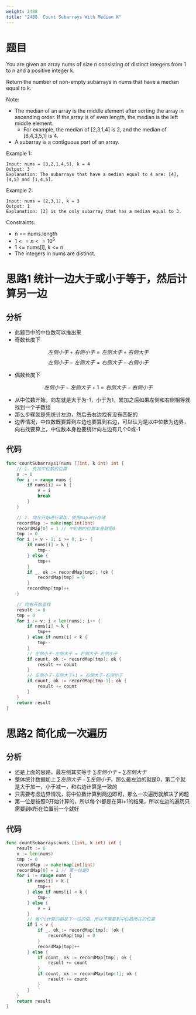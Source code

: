 ```yaml
---
weight: 2488
title: "2488. Count Subarrays With Median K"
---
```


# 题目

You are given an array nums of size n consisting of distinct integers from 1 to n and a positive integer k.

Return the number of non-empty subarrays in nums that have a median equal to k.

Note:

- The median of an array is the middle element after sorting the array in ascending order. If the array is of even length, the median is the left middle element.
	- For example, the median of [2,3,1,4] is 2, and the median of [8,4,3,5,1] is 4.
- A subarray is a contiguous part of an array.

Example 1:

```
Input: nums = [3,2,1,4,5], k = 4
Output: 3
Explanation: The subarrays that have a median equal to 4 are: [4], [4,5] and [1,4,5].
```

Example 2:

```
Input: nums = [2,3,1], k = 3
Output: 1
Explanation: [3] is the only subarray that has a median equal to 3.
```

Constraints:

- n == nums.length
- $1 <= n <= 10^5$
- 1 <= nums[i], k <= n
- The integers in nums are distinct.

# 思路1 统计一边大于或小于等于，然后计算另一边

## 分析

- 此题目中的中位数可以推出来
- 奇数长度下

$$左侧小于+右侧小于 = 左侧大于+右侧大于$$
$$左侧小于-左侧大于 = 右侧大于-右侧小于$$

- 偶数长度下

$$左侧小于-左侧大于+1 = 右侧大于-右侧小于$$

- 从中位数开始，向左就是大于为-1，小于为1，累加之后如果左侧和右侧相等就找到一个子数组
- 那么步骤就是先统计左边，然后去右边找有没有匹配的
- 边界情况，中位数既要算到左边也要算到右边，可以认为是以中位数为边界，向右找要算上，中位数本身也要统计向左边有几个0或-1

## 代码

```go
func countSubarrays1(nums []int, k int) int {
	// 1. 先找中位数的位置
	v := 0
	for i := range nums {
		if nums[i] == k {
			v = i
			break
		}
	}

	// 2. 向左开始进行累加，使用map进行存储
	recordMap := make(map[int]int)
	recordMap[0] = 1 // 中位数的位置本身就是0
	tmp := 0
	for i := v - 1; i >= 0; i-- {
		if nums[i] > k {
			tmp--
		} else {
			tmp++
		}
		if _, ok := recordMap[tmp]; !ok {
			recordMap[tmp] = 0
		}
		recordMap[tmp]++
	}

	// 向右开始查找
	result := 0
	tmp = 0
	for i := v; i < len(nums); i++ {
		if nums[i] > k {
			tmp++
		} else if nums[i] < k {
			tmp--
		}
		// 左侧小于-左侧大于 = 右侧大于-右侧小于
		if count, ok := recordMap[tmp]; ok {
			result += count
		}
		// 左侧小于-左侧大于+1 = 右侧大于-右侧小于
		if count, ok := recordMap[tmp-1]; ok {
			result += count
		}
	}
	return result
}
```

# 思路2 简化成一次遍历

## 分析

- 还是上面的思路，最左侧其实等于 $\sum 左侧小于 - \sum 左侧大于$
- 整体统计数据加上 $\sum 左侧大于 - \sum 左侧小于$，那么最左边的就是0，第二个就是大于加一，小于减一，和右边计算是一致的
- 只需要考虑边界情况，将中位数计算到两边即可，那么一次遍历就解决了问题
- 第一位是按照0开始计算的，所以每个i都是在算i+1的结果，所以左边的遍历只需要到k所在位置前一个就好

## 代码

```go
func countSubarrays(nums []int, k int) int {
	result := 0
	v := len(nums)
	tmp := 0
	recordMap := make(map[int]int)
	recordMap[0] = 1 // 第一位是0
	for i := range nums {
		if nums[i] > k {
			tmp++
		} else if nums[i] < k {
			tmp--
		} else {
			v = i
		}
		// 每个i计算的都是下一位的值，所以不需要到中位数所在的位置
		if i < v {
			if _, ok := recordMap[tmp]; !ok {
				recordMap[tmp] = 0
			}
			recordMap[tmp]++
		} else {
			if count, ok := recordMap[tmp]; ok {
				result += count
			}
			if count, ok := recordMap[tmp-1]; ok {
				result += count
			}
		}
	}
	return result
}
```
